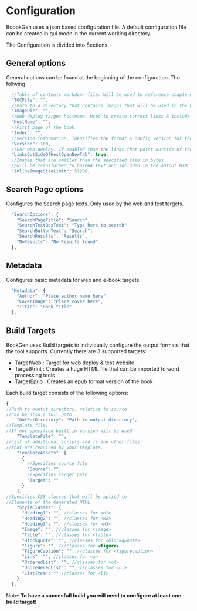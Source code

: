 # Configuration

BoookGen uses a json based configuration file. A default configuration file can be created in gui mode in the current working directory.

The Configuration is divided into Sections.

## General options

General options can be found at the beginning of the configuration. The follwing 

```js
  //Table of contents markdown file. Will be used to reference chapters
  "TOCFile": "",
  //Path to a directory that contains images that will be used in the book
  "ImageDir": "",
  //Web deploy target hostname. Used to create correct links & include assets
  "HostName": "",
  //First page of the book
  "Index": "",
  //Version information, identifies the format & config version for the tool. DO NOT CHANGE!
  "Version": 100,
  //For web deploy. If enabled than the links that point outside of the HostName will open in a new tab
  "LinksOutSideOfHostOpenNewTab": true,
  //Images that are smaller than the specified size in bytes
  //will be transformed to base64 text and included in the output HTML
  "InlineImageSizeLimit": 51200,
```

## Search Page options

Configures the Search page texts. Only used by the web and test targets.

```js
  "SearchOptions": {
    "SearchPageTitle": "Search",
    "SearchTextBoxText": "Type here to search",
    "SearchButtonText": "Search",
    "SearchResults": "Results",
    "NoResults": "No Results found"
  },
```

## Metadata

Configures basic metadata for web and e-book targets.

```js
  "Metadata": {
    "Author": "Place author name here",
    "CoverImage": "Place cover here",
    "Title": "Book title"
  },
```

## Build Targets

BookGen uses Build targets to individually configure the output formats that the tool supports. Currently there are 3 supported targets:

* TargetWeb : Target for web deploy & test website
* TargetPrint : Creates a huge HTML file that can be imported to word processing tools
* TargetEpub : Creates an epub format version of the book

Each build target consists of the following options:

```js
{
//Path to ouptut directory, relative to source
//Can be also a full path  
    "OutPutDirectory": "Path to output directory",
//Template file.
//If not specified built in version will be used
    "TemplateFile": "",
//List of additional scripts and js and other files
//that are required by your template.
    "TemplateAssets": [
      {
        //Specifies source file
        "Source": "",
        //Specifies target path
        "Target": ""
      }
    ],
//Specifies CSS classes that will be aplied to
//Elements of the Generated HTML
    "StyleClasses": {
      "Heading1": "", //classes for <H1>
      "Heading2": "", //classes for <H2>
      "Heading3": "", //classes for <H3>
      "Image": "", //classes for <image>
      "Table": "", //classes for <table>
      "Blockquote": "", //classes for <blockquoute>
      "Figure": "", ///classes for <figure>
      "FigureCaption": "", //classes for <figurecaption>
      "Link": "", //classes for <a>
      "OrderedList": "", //classes for <ol>
      "UnorederedList": "", //classes for <ul>
      "ListItem": "" //classes for <li>
    }
  },
```

Note: **To have a succesfull build you will need to configure at least one build target!**